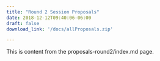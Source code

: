 ```yaml
---
title: "Round 2 Session Proposals"
date: 2018-12-12T09:40:06-06:00
draft: false
download_link: '/docs/allProposals.zip'

---
```

This is content from the proposals-round2/index.md page.
